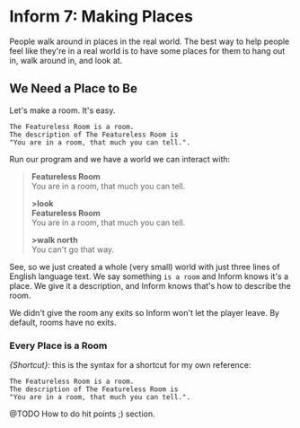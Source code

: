 # Inform 7: Making Places

People walk around in places in the real world.  The best way to help people feel like they're in a real world is to have some places for them to hang out in, walk around in, and look at.

## We Need a Place to Be

Let's make a room.  It's easy.

```inform7
The Featureless Room is a room.
The description of The Featureless Room is 
"You are in a room, that much you can tell.".
```

Run our program and we have a world we can interact with:

> **Featureless Room**  
> You are in a room, that much you can tell.
>
>**\>look**  
> **Featureless Room**  
> You are in a room, that much you can tell.
>
> **\>walk north**  
>You can't go that way.

See, so we just created a whole (very small) world with just three lines of English language text.  We say something `is a room` and Inform knows it's a place.  We give it a description, and Inform knows that's how to describe the room.

We didn't give the room any exits so Inform won't let the player leave.  By default, rooms have no exits.

### Every Place is a Room



_{Shortcut}:_ this is the syntax for a shortcut for my own reference:

```inform7
The Featureless Room is a room.
The description of The Featureless Room is 
"You are in a room, that much you can tell.".
```

@TODO How to do hit points ;) section.
